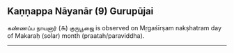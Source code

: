 ## Kaṇṇappa Nāyanār (9) Gurupūjai
கண்ணப்ப நாயனார் (௯) குருபூஜை is observed on Mṛgaśīrṣam nakṣhatram day of Makaraḥ (solar) month (praatah/paraviddha).



---
